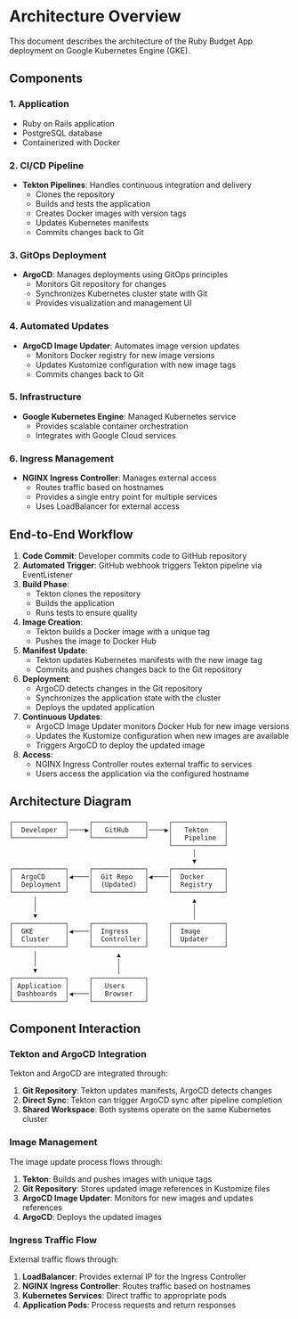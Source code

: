 # Architecture Overview

This document describes the architecture of the Ruby Budget App deployment on Google Kubernetes Engine (GKE).

## Components

### 1. Application
- Ruby on Rails application
- PostgreSQL database
- Containerized with Docker

### 2. CI/CD Pipeline
- **Tekton Pipelines**: Handles continuous integration and delivery
  - Clones the repository
  - Builds and tests the application
  - Creates Docker images with version tags
  - Updates Kubernetes manifests
  - Commits changes back to Git

### 3. GitOps Deployment
- **ArgoCD**: Manages deployments using GitOps principles
  - Monitors Git repository for changes
  - Synchronizes Kubernetes cluster state with Git
  - Provides visualization and management UI

### 4. Automated Updates
- **ArgoCD Image Updater**: Automates image version updates
  - Monitors Docker registry for new image versions
  - Updates Kustomize configuration with new image tags
  - Commits changes back to Git

### 5. Infrastructure
- **Google Kubernetes Engine**: Managed Kubernetes service
  - Provides scalable container orchestration
  - Integrates with Google Cloud services

### 6. Ingress Management
- **NGINX Ingress Controller**: Manages external access
  - Routes traffic based on hostnames
  - Provides a single entry point for multiple services
  - Uses LoadBalancer for external access

## End-to-End Workflow

1. **Code Commit**: Developer commits code to GitHub repository
2. **Automated Trigger**: GitHub webhook triggers Tekton pipeline via EventListener
3. **Build Phase**:
   - Tekton clones the repository
   - Builds the application
   - Runs tests to ensure quality
4. **Image Creation**:
   - Tekton builds a Docker image with a unique tag
   - Pushes the image to Docker Hub
5. **Manifest Update**:
   - Tekton updates Kubernetes manifests with the new image tag
   - Commits and pushes changes back to the Git repository
6. **Deployment**:
   - ArgoCD detects changes in the Git repository
   - Synchronizes the application state with the cluster
   - Deploys the updated application
7. **Continuous Updates**:
   - ArgoCD Image Updater monitors Docker Hub for new image versions
   - Updates the Kustomize configuration when new images are available
   - Triggers ArgoCD to deploy the updated image
8. **Access**:
   - NGINX Ingress Controller routes external traffic to services
   - Users access the application via the configured hostname

## Architecture Diagram

```
┌─────────────┐     ┌─────────────┐     ┌─────────────┐
│  Developer  │────▶│   GitHub    │────▶│   Tekton    │
└─────────────┘     └─────────────┘     │   Pipeline  │
                                        └─────────────┘
                                              │
                                              ▼
┌─────────────┐     ┌─────────────┐     ┌─────────────┐
│  ArgoCD     │◀────│  Git Repo   │◀────│  Docker     │
│  Deployment │     │  (Updated)  │     │  Registry   │
└─────────────┘     └─────────────┘     └─────────────┘
      │                                       ▲
      │                                       │
      ▼                                       │
┌─────────────┐     ┌─────────────┐     ┌─────────────┐
│  GKE        │◀────│  Ingress    │     │  Image      │
│  Cluster    │     │  Controller │     │  Updater    │
└─────────────┘     └─────────────┘     └─────────────┘
      │                    ▲
      │                    │
      ▼                    │
┌─────────────┐     ┌─────────────┐
│ Application │     │   Users     │
│ Dashboards  │◀────│   Browser   │
└─────────────┘     └─────────────┘
```

## Component Interaction

### Tekton and ArgoCD Integration

Tekton and ArgoCD are integrated through:
1. **Git Repository**: Tekton updates manifests, ArgoCD detects changes
2. **Direct Sync**: Tekton can trigger ArgoCD sync after pipeline completion
3. **Shared Workspace**: Both systems operate on the same Kubernetes cluster

### Image Management

The image update process flows through:
1. **Tekton**: Builds and pushes images with unique tags
2. **Git Repository**: Stores updated image references in Kustomize files
3. **ArgoCD Image Updater**: Monitors for new images and updates references
4. **ArgoCD**: Deploys the updated images

### Ingress Traffic Flow

External traffic flows through:
1. **LoadBalancer**: Provides external IP for the Ingress Controller
2. **NGINX Ingress Controller**: Routes traffic based on hostnames
3. **Kubernetes Services**: Direct traffic to appropriate pods
4. **Application Pods**: Process requests and return responses